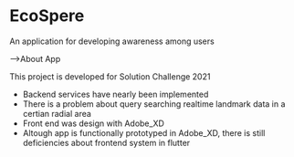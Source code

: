 # EcoSpere

An application for developing awareness among users 

-->About App

This project is developed for Solution Challenge 2021


- Backend services have nearly been implemented
- There is a problem about query searching realtime landmark data in a certian radial area
- Front end was design with Adobe_XD
- Altough app is functionally prototyped in Adobe_XD, there is still deficiencies about frontend system in flutter

